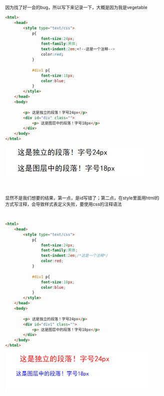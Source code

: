 因为找了好一会的bug，所以写下来记录一下，大概是因为我是vegetable  

```html
<html>
	<head>
		<style type="text/css">
			p{
				font-size:24px;
				font-family:黑体;
				text-indent:2em;<!--这是一个注释-->
				color:red;
			}

			#div1 p{
				font-size:18px;
				color:blue;
			}
		</style>
	</head>
	<body>

		<p> 这是独立的段落！字号24px</p>
		<div id="div" class="">
			<p> 这是图层中的段落！字号18px</p>
		</div>
	</body>
</html>
```
![before](before.PNG)

<br/>

显然不是我们想要的结果，第一点，是id写错了；第二点，在style里面用html的方式写注释，会导致样式表定义失败，要使用css的注释语法

<br/>

```html
<html>
	<head>
		<style type="text/css">
			p{
				font-size:24px;
				font-family:黑体;
				text-indent:2em;/*这是一个注释*/
				color:red;
			}

			#div1 p{
				font-size:18px;
				color:blue;
			}
		</style>
	</head>
	<body>

		<p> 这是独立的段落！字号24px</p>
		<div id="div1" class="">
			<p> 这是图层中的段落！字号18px</p>
		</div>
	</body>
</html>
```

![after](after.PNG)